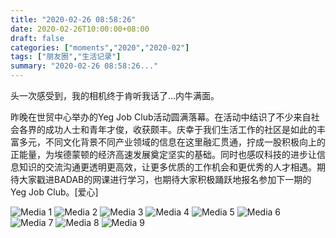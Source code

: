 ```yaml
---
title: "2020-02-26 08:58:26"
date: 2020-02-26T10:00:00+08:00
draft: false
categories: ["moments","2020","2020-02"]
tags: ["朋友圈","生活记录"]
summary: "2020-02-26 08:58:26..."
---
```


头一次感受到，我的相机终于肯听我话了…内牛满面。

昨晚在世贸中心举办的Yeg Job Club活动圆满落幕。在活动中结识了不少来自社会各界的成功人士和青年才俊，收获颇丰。庆幸于我们生活工作的社区是如此的丰富多元，不同文化背景不同产业领域的信息在这里融汇贯通，拧成一股积极向上的正能量，为埃德蒙顿的经济高速发展奠定坚实的基础。同时也感叹科技的进步让信息知识的交流沟通更透明更高效，让更多优质的工作机会和更优秀的人才相遇。期待大家戳进BADAB的网课进行学习，也期待大家积极踊跃地报名参加下一期的Yeg Job Club。[爱心]

![Media 1](/Moments/photos/2020-02-26/202002260858260.jpg)
![Media 2](/Moments/photos/2020-02-26/202002260858261.jpg)
![Media 3](/Moments/photos/2020-02-26/202002260858262.jpg)
![Media 4](/Moments/photos/2020-02-26/202002260858263.jpg)
![Media 5](/Moments/photos/2020-02-26/202002260858264.jpg)
![Media 6](/Moments/photos/2020-02-26/202002260858265.jpg)
![Media 7](/Moments/photos/2020-02-26/202002260858266.jpg)
![Media 8](/Moments/photos/2020-02-26/202002260858267.jpg)
![Media 9](/Moments/photos/2020-02-26/202002260858268.jpg)

